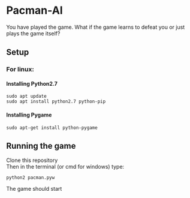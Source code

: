 # Pacman-AI
You have played the game. What if the game learns to defeat you or just plays the game itself?

## Setup
### For linux:
#### Installing Python2.7
```
sudo apt update
sudo apt install python2.7 python-pip
```
#### Installing Pygame
```
sudo apt-get install python-pygame
```
## Running the game
Clone this repository 
<br />
Then in the terminal (or cmd for windows) type:
```
python2 pacman.pyw
```
The game should start
